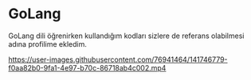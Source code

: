 # GoLang
GoLang dili öğrenirken kullandığım kodları sizlere de referans olabilmesi adına profilime ekledim. 



https://user-images.githubusercontent.com/76941464/141746779-f0aa82b0-9fa1-4e97-b70c-86718ab4c002.mp4

